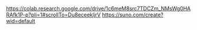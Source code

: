 https://colab.research.google.com/drive/1c6meM8src7TDCZm_NMsWg0HARAfk1P-p?pli=1#scrollTo=Du8eceekljrV
https://suno.com/create?wid=default
